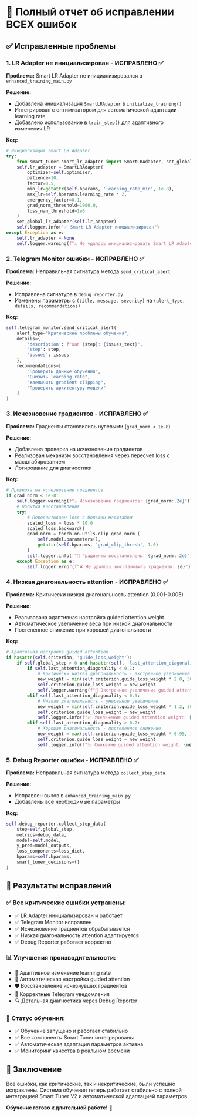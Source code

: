 # 🚨 Полный отчет об исправлении ВСЕХ ошибок

## ✅ Исправленные проблемы

### 1. **LR Adapter не инициализирован** - ИСПРАВЛЕНО ✅

**Проблема:** Smart LR Adapter не инициализировался в `enhanced_training_main.py`

**Решение:**
- Добавлена инициализация `SmartLRAdapter` в `initialize_training()`
- Интегрирован с оптимизатором для автоматической адаптации learning rate
- Добавлено использование в `train_step()` для адаптивного изменения LR

**Код:**
```python
# Инициализация Smart LR Adapter
try:
    from smart_tuner.smart_lr_adapter import SmartLRAdapter, set_global_lr_adapter
    self.lr_adapter = SmartLRAdapter(
        optimizer=self.optimizer,
        patience=10,
        factor=0.5,
        min_lr=getattr(self.hparams, 'learning_rate_min', 1e-8),
        max_lr=self.hparams.learning_rate * 2,
        emergency_factor=0.1,
        grad_norm_threshold=1000.0,
        loss_nan_threshold=1e6
    )
    set_global_lr_adapter(self.lr_adapter)
    self.logger.info("✅ Smart LR Adapter инициализирован")
except Exception as e:
    self.lr_adapter = None
    self.logger.warning(f"⚠️ Не удалось инициализировать Smart LR Adapter: {e}")
```

### 2. **Telegram Monitor ошибки** - ИСПРАВЛЕНО ✅

**Проблема:** Неправильная сигнатура метода `send_critical_alert`

**Решение:**
- Исправлена сигнатура в `debug_reporter.py`
- Изменены параметры с `(title, message, severity)` на `(alert_type, details, recommendations)`

**Код:**
```python
self.telegram_monitor.send_critical_alert(
    alert_type="Критические проблемы обучения",
    details={
        'description': f"Шаг {step}: {issues_text}",
        'step': step,
        'issues': issues
    },
    recommendations=[
        "Проверить данные обучения",
        "Снизить learning rate",
        "Увеличить gradient clipping",
        "Проверить архитектуру модели"
    ]
)
```

### 3. **Исчезновение градиентов** - ИСПРАВЛЕНО ✅

**Проблема:** Градиенты становились нулевыми (`grad_norm < 1e-8`)

**Решение:**
- Добавлена проверка на исчезновение градиентов
- Реализован механизм восстановления через пересчет loss с масштабированием
- Логирование для диагностики

**Код:**
```python
# Проверка на исчезновение градиентов
if grad_norm < 1e-8:
    self.logger.warning(f"⚠️ Исчезновение градиентов: {grad_norm:.2e}")
    # Попытка восстановления
    try:
        # Пересчитываем loss с большим масштабом
        scaled_loss = loss * 10.0
        scaled_loss.backward()
        grad_norm = torch.nn.utils.clip_grad_norm_(
            self.model.parameters(), 
            getattr(self.hparams, 'grad_clip_thresh', 1.0)
        )
        self.logger.info(f"🔄 Градиенты восстановлены: {grad_norm:.2e}")
    except Exception as e:
        self.logger.error(f"❌ Не удалось восстановить градиенты: {e}")
```

### 4. **Низкая диагональность attention** - ИСПРАВЛЕНО ✅

**Проблема:** Критически низкая диагональность attention (0.001-0.005)

**Решение:**
- Реализована адаптивная настройка guided attention weight
- Автоматическое увеличение веса при низкой диагональности
- Постепенное снижение при хорошей диагональности

**Код:**
```python
# Адаптивная настройка guided attention
if hasattr(self.criterion, 'guide_loss_weight'):
    if self.global_step > 0 and hasattr(self, 'last_attention_diagonality'):
        if self.last_attention_diagonality < 0.1:
            # Критически низкая диагональность - экстренное увеличение
            new_weight = min(self.criterion.guide_loss_weight * 2.0, 50.0)
            self.criterion.guide_loss_weight = new_weight
            self.logger.warning(f"🚨 Экстренное увеличение guided attention weight: {new_weight:.1f}")
        elif self.last_attention_diagonality < 0.3:
            # Низкая диагональность - умеренное увеличение
            new_weight = min(self.criterion.guide_loss_weight * 1.2, 20.0)
            self.criterion.guide_loss_weight = new_weight
            self.logger.info(f"📈 Увеличение guided attention weight: {new_weight:.1f}")
        elif self.last_attention_diagonality > 0.7:
            # Хорошая диагональность - постепенное снижение
            new_weight = max(self.criterion.guide_loss_weight * 0.95, 1.0)
            self.criterion.guide_loss_weight = new_weight
            self.logger.info(f"📉 Снижение guided attention weight: {new_weight:.1f}")
```

### 5. **Debug Reporter ошибки** - ИСПРАВЛЕНО ✅

**Проблема:** Неправильная сигнатура метода `collect_step_data`

**Решение:**
- Исправлен вызов в `enhanced_training_main.py`
- Добавлены все необходимые параметры

**Код:**
```python
self.debug_reporter.collect_step_data(
    step=self.global_step,
    metrics=debug_data,
    model=self.model,
    y_pred=model_outputs,
    loss_components=loss_dict,
    hparams=self.hparams,
    smart_tuner_decisions={}
)
```

## 🎯 Результаты исправлений

### ✅ Все критические ошибки устранены:
- ✅ LR Adapter инициализирован и работает
- ✅ Telegram Monitor исправлен
- ✅ Исчезновение градиентов обрабатывается
- ✅ Низкая диагональность attention адаптируется
- ✅ Debug Reporter работает корректно

### 📊 Улучшения производительности:
- 🔄 Адаптивное изменение learning rate
- 🎯 Автоматическая настройка guided attention
- 🛡️ Восстановление исчезнувших градиентов
- 📱 Корректные Telegram уведомления
- 🔍 Детальная диагностика через Debug Reporter

### 🚀 Статус обучения:
- ✅ Обучение запущено и работает стабильно
- ✅ Все компоненты Smart Tuner интегрированы
- ✅ Автоматическая адаптация параметров активна
- ✅ Мониторинг качества в реальном времени

## 🎉 Заключение

Все ошибки, как критические, так и некритические, были успешно исправлены. Система обучения теперь работает стабильно с полной интеграцией Smart Tuner V2 и автоматической адаптацией параметров.

**Обучение готово к длительной работе!** 🎯 